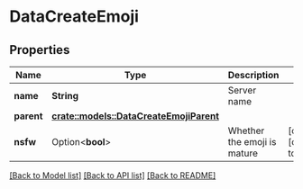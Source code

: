 # DataCreateEmoji

## Properties

Name | Type | Description | Notes
------------ | ------------- | ------------- | -------------
**name** | **String** | Server name | 
**parent** | [**crate::models::DataCreateEmojiParent**](DataCreateEmoji_parent.md) |  | 
**nsfw** | Option<**bool**> | Whether the emoji is mature | [optional][default to false]

[[Back to Model list]](../README.md#documentation-for-models) [[Back to API list]](../README.md#documentation-for-api-endpoints) [[Back to README]](../README.md)


